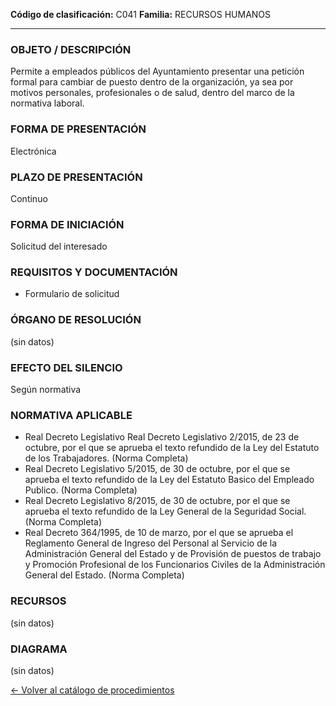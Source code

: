 
**Código de clasificación:** C041
**Familia:** RECURSOS HUMANOS

---

### OBJETO / DESCRIPCIÓN

Permite a empleados públicos del Ayuntamiento presentar una petición formal para cambiar de puesto dentro de la organización, ya sea por motivos personales, profesionales o de salud, dentro del marco de la normativa laboral.

### FORMA DE PRESENTACIÓN

Electrónica

### PLAZO DE PRESENTACIÓN

Continuo

### FORMA DE INICIACIÓN

Solicitud del interesado

### REQUISITOS Y DOCUMENTACIÓN

- Formulario de solicitud

### ÓRGANO DE RESOLUCIÓN

(sin datos)

### EFECTO DEL SILENCIO

Según normativa

### NORMATIVA APLICABLE

- Real Decreto Legislativo Real Decreto Legislativo 2/2015, de 23 de octubre, por el que se aprueba el texto refundido de la Ley del Estatuto de los Trabajadores. (Norma Completa)
- Real Decreto Legislativo 5/2015, de 30 de octubre, por el que se aprueba el texto refundido de la Ley del Estatuto Basico del Empleado Publico. (Norma Completa)
- Real Decreto Legislativo 8/2015, de 30 de octubre, por el que se aprueba el texto refundido de la Ley General de la Seguridad Social. (Norma Completa)
- Real Decreto 364/1995, de 10 de marzo, por el que se aprueba el Reglamento General de Ingreso del Personal al Servicio de la Administración General del Estado y de Provisión de puestos de trabajo y Promoción Profesional de los Funcionarios Civiles de la Administración General del Estado. (Norma Completa)

### RECURSOS

(sin datos)

### DIAGRAMA

(sin datos)


[← Volver al catálogo de procedimientos](../buscador.md)